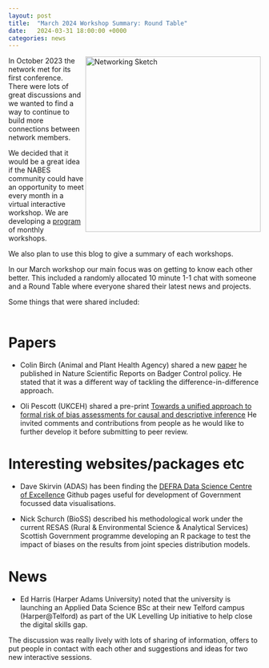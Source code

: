 ```yaml
---
layout: post
title:  "March 2024 Workshop Summary: Round Table"
date:   2024-03-31 18:00:00 +0000
categories: news
---
```


<img src="/img/NetworkOrangeBlueScanv1.PNG" alt="Networking Sketch" width=350px align = "right"> 

In October 2023 the network met for its first conference. There were lots of great discussions and we wanted to find a way to continue to build more connections between network members. 

We decided that it would be a great idea if the NABES community could have an opportunity to meet every month in a virtual interactive workshop. We are developing a [program](/events) of monthly workshops.

We also plan to use this blog to give a summary of each workshops. 

In our March workshop our main focus was on getting to know each other better.  This included a randomly allocated 10 minute 1-1 chat with someone and a Round Table where everyone shared their latest news and projects. 

Some things that were shared included:  
<br clear="left"/>

# Papers  

* Colin Birch (Animal and Plant Health Agency) shared a new [paper](https://www.nature.com/articles/s41598-024-54062-4.pdf) he published in Nature Scientific Reports on Badger Control policy. He stated that it was a different way of tackling the difference-in-difference approach.

* Oli Pescott (UKCEH) shared a pre-print [Towards a unified approach to formal risk of bias assessments for causal and descriptive inference](https://arxiv.org/abs/2308.11458) He invited comments and contributions from people as he would like to further develop it before submitting to peer review.

# Interesting websites/packages etc

* Dave Skirvin (ADAS) has been finding the [DEFRA Data Science Centre of Excellence](https://github.com/Defra-Data-Science-Centre-of-Excellence) Github pages useful for development of Government focussed data visualisations.

* Nick Schurch (BioSS) described his methodological work under the current RESAS (Rural & Environmental Science & Analytical Services) Scottish Government programme developing an R package to test the impact of biases on the results from joint species distribution models.

# News

* Ed Harris (Harper Adams University) noted that the university is launching an Applied Data Science BSc at their new Telford campus (Harper@Telford) as part of the UK Levelling Up initiative to help close the digital skills gap.

The discussion was really lively with lots of sharing of information, offers to put people in contact with each other and suggestions and ideas for two new interactive sessions.
